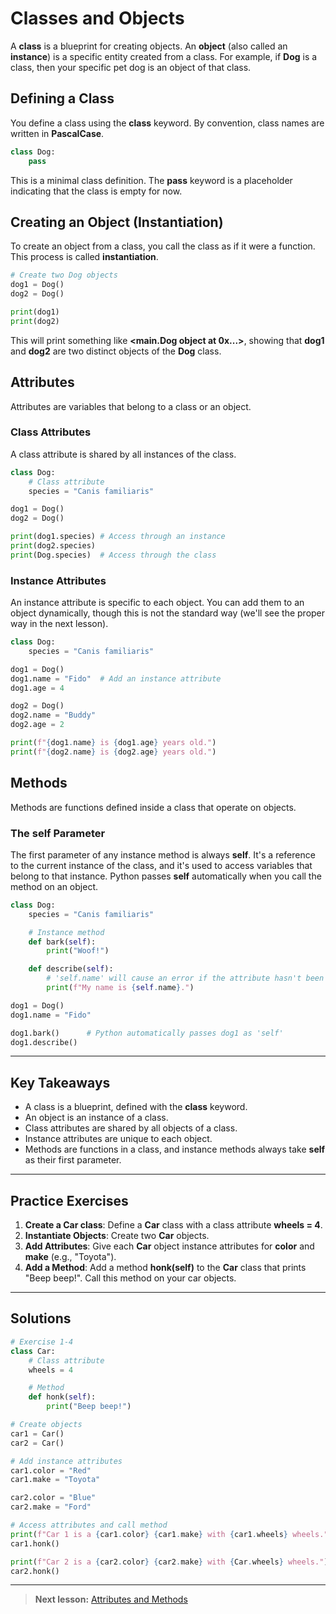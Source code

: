 
# Classes and Objects

A **class** is a blueprint for creating objects. An **object** (also called an **instance**) is a specific entity created from a class. For example, if **Dog** is a class, then your specific pet dog is an object of that class.

## Defining a Class

You define a class using the **class** keyword. By convention, class names are written in **PascalCase**.

```python
class Dog:
    pass
```

This is a minimal class definition. The **pass** keyword is a placeholder indicating that the class is empty for now.

## Creating an Object (Instantiation)

To create an object from a class, you call the class as if it were a function. This process is called **instantiation**.

```python
# Create two Dog objects
dog1 = Dog()
dog2 = Dog()

print(dog1)
print(dog2)
```

This will print something like **<**main**.Dog object at 0x...>**, showing that **dog1** and **dog2** are two distinct objects of the **Dog** class.

## Attributes

Attributes are variables that belong to a class or an object.

### Class Attributes

A class attribute is shared by all instances of the class.

```python
class Dog:
    # Class attribute
    species = "Canis familiaris"

dog1 = Dog()
dog2 = Dog()

print(dog1.species) # Access through an instance
print(dog2.species)
print(Dog.species)  # Access through the class
```

### Instance Attributes

An instance attribute is specific to each object. You can add them to an object dynamically, though this is not the standard way (we'll see the proper way in the next lesson).

```python
class Dog:
    species = "Canis familiaris"

dog1 = Dog()
dog1.name = "Fido"  # Add an instance attribute
dog1.age = 4

dog2 = Dog()
dog2.name = "Buddy"
dog2.age = 2

print(f"{dog1.name} is {dog1.age} years old.")
print(f"{dog2.name} is {dog2.age} years old.")
```

## Methods

Methods are functions defined inside a class that operate on objects.

### The **self** Parameter

The first parameter of any instance method is always **self**. It's a reference to the current instance of the class, and it's used to access variables that belong to that instance. Python passes **self** automatically when you call the method on an object.

```python
class Dog:
    species = "Canis familiaris"

    # Instance method
    def bark(self):
        print("Woof!")

    def describe(self):
        # 'self.name' will cause an error if the attribute hasn't been set
        print(f"My name is {self.name}.")

dog1 = Dog()
dog1.name = "Fido"

dog1.bark()      # Python automatically passes dog1 as 'self'
dog1.describe()
```

---

## Key Takeaways

- A class is a blueprint, defined with the **class** keyword.
- An object is an instance of a class.
- Class attributes are shared by all objects of a class.
- Instance attributes are unique to each object.
- Methods are functions in a class, and instance methods always take **self** as their first parameter.

---

## Practice Exercises

1. **Create a **Car** class**: Define a **Car** class with a class attribute **wheels = 4**.
2. **Instantiate Objects**: Create two **Car** objects.
3. **Add Attributes**: Give each **Car** object instance attributes for **color** and **make** (e.g., "Toyota").
4. **Add a Method**: Add a method **honk(self)** to the **Car** class that prints "Beep beep!". Call this method on your car objects.

---

## Solutions

```python
# Exercise 1-4
class Car:
    # Class attribute
    wheels = 4

    # Method
    def honk(self):
        print("Beep beep!")

# Create objects
car1 = Car()
car2 = Car()

# Add instance attributes
car1.color = "Red"
car1.make = "Toyota"

car2.color = "Blue"
car2.make = "Ford"

# Access attributes and call method
print(f"Car 1 is a {car1.color} {car1.make} with {car1.wheels} wheels.")
car1.honk()

print(f"Car 2 is a {car2.color} {car2.make} with {Car.wheels} wheels.")
car2.honk()
```

---
> **Next lesson:** [Attributes and Methods](attributes-methods)
